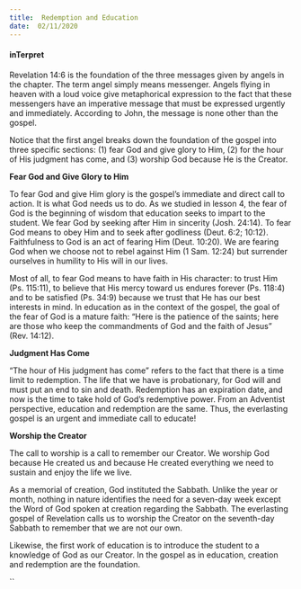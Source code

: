 ```yaml
---
title:  Redemption and Education
date:  02/11/2020
---
```


#### inTerpret

Revelation 14:6 is the foundation of the three messages given by angels in the chapter. The term angel simply means messenger. Angels flying in heaven with a loud voice give metaphorical expression to the fact that these messengers have an imperative message that must be expressed urgently and immediately. According to John, the message is none other than the gospel.

Notice that the first angel breaks down the foundation of the gospel into three specific sections: (1) fear God and give glory to Him, (2) for the hour of His judgment has come, and (3) worship God because He is the Creator.

**Fear God and Give Glory to Him**

To fear God and give Him glory is the gospel’s immediate and direct call to action. It is what God needs us to do. As we studied in lesson 4, the fear of God is the beginning of wisdom that education seeks to impart to the student. We fear God by seeking after Him in sincerity (Josh. 24:14). To fear God means to obey Him and to seek after godliness (Deut. 6:2; 10:12). Faithfulness to God is an act of fearing Him (Deut. 10:20). We are fearing God when we choose not to rebel against Him (1 Sam. 12:24) but surrender ourselves in humility to His will in our lives.

Most of all, to fear God means to have faith in His character: to trust Him (Ps. 115:11), to believe that His mercy toward us endures forever (Ps. 118:4) and to be satisfied (Ps. 34:9) because we trust that He has our best interests in mind. In education as in the context of the gospel, the goal of the fear of God is a mature faith: “Here is the patience of the saints; here are those who keep the commandments of God and the faith of Jesus” (Rev. 14:12).

**Judgment Has Come**

“The hour of His judgment has come” refers to the fact that there is a time limit to redemption. The life that we have is probationary, for God will and must put an end to sin and death. Redemption has an expiration date, and now is the time to take hold of God’s redemptive power. From an Adventist perspective, education and redemption are the same. Thus, the everlasting gospel is an urgent and immediate call to educate!

**Worship the Creator**

The call to worship is a call to remember our Creator. We worship God because He created us and because He created everything we need to sustain and enjoy the life we live.

As a memorial of creation, God instituted the Sabbath. Unlike the year or month, nothing in nature identifies the need for a seven-day week except the Word of God spoken at creation regarding the Sabbath. The everlasting gospel of Revelation calls us to worship the Creator on the seventh-day Sabbath to remember that we are not our own.

Likewise, the first work of education is to introduce the student to a knowledge of God as our Creator. In the gospel as in education, creation and redemption are the foundation.

``